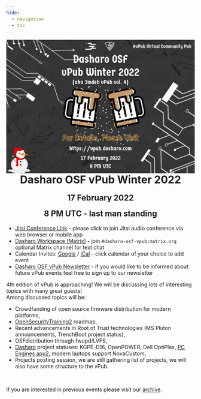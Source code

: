 ```yaml
---
hide:
  - navigation
  - toc
--- 
```


<p align="center" style="margin-bottom: 0px !important;">
  <img width="800" src="images/dasharo-osf-vpub-winter-2022-poster.png" alt="Dasharo OSF vPub Winter 2022 poster" align="center">
  </p>
<h1 align="center" style="margin-top: 0px;">Dasharo OSF vPub Winter 2022</h1>
<h2 align="center" style="margin-top: 0px;">17 February 2022</h2>
<h2 align="center" style="margin-top: 0px;">8 PM UTC - last man standing</h2>

* [Jitsi Conference Link](https://meet.jit.si/dasharo-osf-vpub) - please click to join Jitsi audio conference via web browser or mobile app
* [Dasharo Workspace (Matrix)](https://matrix.to/#/#dasharo:matrix.org) - join `#dasharo-osf-vpub:matrix.org` optional Matrix channel for text chat
* Calendar Invites: [Google](https://calendar.google.com/event?action=TEMPLATE&tmeid=MjZobm9ydXJuNzQ4OHM3bWszN3I1b2dwbjQgZXZlbnRzQDNtZGViLmNvbQ&tmsrc=events%403mdeb.com) / [iCal](https://cloud.3mdeb.com/index.php/s/bxWPFbg5PzkDeP2) - click calendar of your choice to add event
* [Dasharo OSF vPub Newsletter](https://newsletter.3mdeb.com/subscription/0_K65I7ro) - if you would like to be informed about future vPub events feel free to sign up to our newsletter

4th edition of vPub is approaching! We will be discussing lots of interesting topics with many great guests!<br>
Among discussed topics will be:<br>
* Crowdfunding of open source firmware distribution for modern platforms,<br>
* [OpenSecurityTraining2](https://ost2.fyi/) roadmap,<br>
* Recent advancements in Root of Trust technologies (MS Pluton announcements, TrenchBoot project status),<br>
* OSFdistribution through fwupd/LVFS,<br>
* [Dasharo](https://dasharo.com/) project statuses: KGPE-D16, OpenPOWER, Dell OptiPlex, [PC Engines apu2](pcengines.github.io), modern laptops support NovaCustom,<br>
* Projects posting session, we are still gathering list of projects, we will also have some structure to the vPub.
<br>

If you are interested in previous events please visit our [archive](archive.md).
